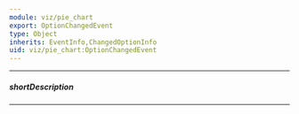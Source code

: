 ```yaml
---
module: viz/pie_chart
export: OptionChangedEvent
type: Object
inherits: EventInfo,ChangedOptionInfo
uid: viz/pie_chart:OptionChangedEvent
---
```

---
##### shortDescription
<!-- Description goes here -->

---
<!-- Description goes here -->